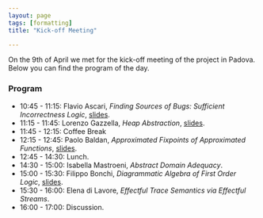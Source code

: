 ```yaml
---
layout: page
tags: [formatting]
title: "Kick-off Meeting"

---
```


On the 9th of April we met for the kick-off meeting of the project in Padova. 
Below you can find the program of the day. 

### Program

 * 10:45 - 11:15: Flavio Ascari, _Finding Sources of Bugs: Sufficient Incorrectness Logic_, [slides](/assets/slides-Ascari-SIL.pdf).
 * 11:15 - 11:45: Lorenzo Gazzella, _Heap Abstraction_, [slides](/assets/slides-Gazzella-Heap_abstraction.pdf).
 * 11:45 - 12:15: Coffee Break
 * 12:15 - 12:45: Paolo Baldan, _Approximated Fixpoints of Approximated Functions_, [slides](/assets/Slides-Baldan-ApproximatedFixpoints.pdf).
 * 12:45 - 14:30: Lunch.
 * 14:30 - 15:00: Isabella Mastroeni, _Abstract Domain Adequacy_.
 * 15:00 - 15:30: Filippo Bonchi, _Diagrammatic Algebra of First Order Logic_, [slides](/assets/DAFOL.pdf).
 * 15:30 - 16:00: Elena di Lavore, _Effectful Trace Semantics via Effectful Streams_.
 * 16:00 - 17:00: Discussion.
